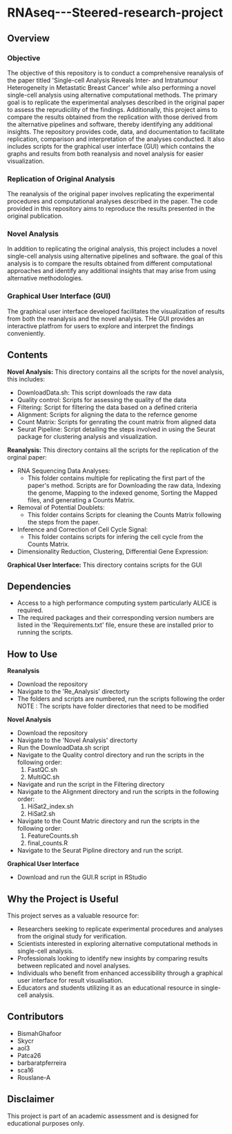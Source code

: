 # RNAseq---Steered-research-project
## Overview
### Objective
The objective of this repository is to conduct a comprehensive reanalysis of the paper titled 'Single-cell Analysis Reveals Inter- and Intratumour Heterogeneity in Metastatic Breast Cancer' while also performing a novel single-cell analysis using alternative computational methods. The primary goal is to replicate the experimental analyses described in the original paper to assess the reprudicility of the findings. Additionally, this project aims to compare the results obtained from the replication with those derived from the alternative pipelines and software, thereby identifying any additional insights. The repository provides code, data, and documentation to facilitate replication, comparison and interpretation of the analyses conducted. It also includes scripts for the graphical user interface (GUI) which contains the graphs and results from both reanalysis and novel analysis for easier visualization.

### Replication of Original Analysis
The reanalysis of the original paper involves replicating the experimental procedures and computational analyses described in the paper. The code provided in this repository aims to reproduce the results presented in the original publication.
### Novel Analysis
In addition to replicating the original analysis, this project includes a novel single-cell analysis using alternative pipelines and software. the goal of this analysis is to compare the results obtained from different computational approaches and identify any additional insights that may arise from using alternative methodologies.
### Graphical User Interface (GUI)
The graphical user interface developed facilitates the visualization of results from both the reanalysis and the novel analysis. THe GUI provides an interactive platfrom for users to explore and interpret the findings conveniently.

## Contents
**Novel Analysis:** This directory contains all the scripts for the novel analysis, this includes:
- DownloadData.sh: This script downloads the raw data
- Quality control: Scripts for assessing the quality of the data
- Filtering: Script for filtering the data based on a defined criteria
- Alignment: Scripts for aligning the data to the refernce genome
- Count Matrix: Scripts for genrating the count matrix from aligned data
- Seurat Pipeline: Script detailing the steps involved in using the Seurat package for clustering analysis and visualization.
  
**Reanalysis:** This directory contains all the scripts for the replication of the orginal paper:
- RNA Sequencing Data Analyses:
  - This folder contains multiple for replicating the first part of the paper's method. Scripts are for Downloading the raw data, Indexing the genome, Mapping to the indexed genome, Sorting the Mapped files, and generating a Counts Matrix.
- Removal of Potential Doublets:
  - This folder contains Scripts for cleaning the Counts Matrix following the steps from the paper.
- Inference and Correction of Cell Cycle Signal:
  - This folder contains scripts for infering the cell cycle from the Counts Matrix.
- Dimensionality Reduction, Clustering, Differential Gene Expression:

**Graphical User Interface:** This directory contains scripts for the GUI

## Dependencies
- Access to a high performance computing system particularly ALICE is required.
- The required packages and their corresponding version numbers are listed in the 'Requirements.txt' file, ensure these are installed prior to running the scripts.

## How to Use
**Reanalysis**
- Download the repository
- Navigate to the 'Re_Analysis' directorty
- The folders and scripts are numbered, run the scripts following the order
NOTE : The scripts have folder directories that need to be modified

**Novel Analysis**
- Download the repository
- Navigate to the 'Novel Analysis' directorty
- Run the DownloadData.sh script
- Navigate to the Quality control directory and run the scripts in the following order:
  1. FastQC.sh
  2. MultiQC.sh
- Navigate and run the script in the Filtering directory
- Navigate to the Alignment directory and run the scripts in the following order:
  1. HiSat2_index.sh
  2. HiSat2.sh
- Navigate to the Count Matric directory and run the scripts in the following order:
  1. FeatureCounts.sh
  2. final_counts.R
- Navigate to the Seurat Pipline directory and run the script. 
  

**Graphical User Interface**
- Download and run the GUI.R script in RStudio

## Why the Project is Useful
This project serves as a valuable resource for:
- Researchers seeking to replicate experimental procedures and analyses from the original study for verification.
- Scientists interested in exploring alternative computational methods in single-cell analysis.
- Professionals looking to identify new insights by comparing results between replicated and novel analyses.
- Individuals who benefit from enhanced accessibility through a graphical user interface for result visualisation.
- Educators and students utilizing it as an educational resource in single-cell analysis.

## Contributors
- BismahGhafoor
- Skycr
- aol3
- Patca26 
- barbaratpferreira
- sca16
- Rouslane-A

## Disclaimer
This project is part of an academic assessment and is designed for educational purposes only.





